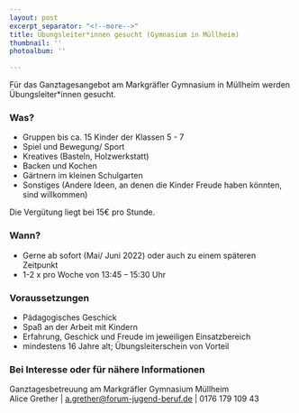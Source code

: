 ```yaml
---
layout: post
excerpt_separator: "<!--more-->"
title: Übungsleiter*innen gesucht (Gymnasium in Müllheim)
thumbnail: ''
photoalbum: ''

---
```

Für das Ganztagesangebot am Markgräfler Gymnasium in Müllheim werden Übungsleiter*innen gesucht.

### Was?

* Gruppen bis ca. 15 Kinder der Klassen 5 - 7
* Spiel und Bewegung/ Sport
* Kreatives (Basteln, Holzwerkstatt)
* Backen und Kochen
* Gärtnern im kleinen Schulgarten
* Sonstiges (Andere Ideen, an denen die Kinder Freude haben könnten, sind willkommen)

Die Vergütung liegt bei 15€ pro Stunde.

### Wann?


* Gerne ab sofort (Mai/ Juni 2022) oder auch zu einem späteren Zeitpunkt
* 1-2 x pro Woche von 13:45 – 15:30 Uhr

### Voraussetzungen


* Pädagogisches Geschick
* Spaß an der Arbeit mit Kindern
* Erfahrung, Geschick und Freude im jeweiligen Einsatzbereich
* mindestens 16 Jahre alt; Übungsleiterschein von Vorteil

### Bei Interesse oder für nähere Informationen

Ganztagesbetreuung am Markgräfler Gymnasium Müllheim  
Alice Grether | [a.grether@forum-jugend-beruf.de](mailto:a.grether@forum-jugend-beruf.de "a.grether@forum-jugend-beruf.de") | 0176 179 109 43